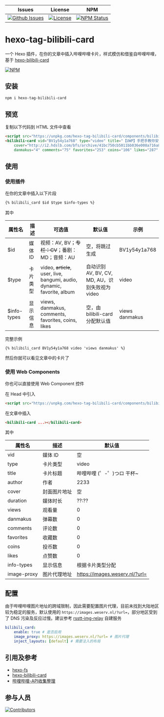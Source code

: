| Issues | License |  NPM  |
|--------|---------|-------|
[![Github Issues](https://img.shields.io/github/issues/wherewhere/hexo-tag-bilibili-card)](https://github.com/wherewhere/hexo-tag-bilibili-card/issues)|[![License](https://img.shields.io/github/license/wherewhere/hexo-tag-bilibili-card)](https://github.com/wherewhere/hexo-tag-bilibili-card/blob/main/LICENSE)|[![NPM Status](https://img.shields.io/npm/dt/hexo-tag-bilibili-card.svg?style=flat)](https://www.npmjs.com/package/hexo-tag-bilibili-card)

# hexo-tag-bilibili-card

一个 Hexo 插件，在你的文章中插入哔哩哔哩卡片，样式模仿和借鉴自哔哩哔哩，基于 [hexo-bilibili-card](https://github.com/MaxChang3/hexo-bilibili-card)

[![NPM](https://nodei.co/npm/hexo-tag-bilibili-card.png)](https://www.npmjs.com/package/hexo-tag-bilibili-card)

## 安装

```sh
npm i hexo-tag-bilibili-card
```

## 预览

<!-- Example Start -->
复制以下代码到 HTML 文件中查看

```html
<script src="https://unpkg.com/hexo-tag-bilibili-card/components/bilibili-card/bilibili-card.js" async></script>
<bilibili-card vid="BV1y54y1a768" type="video" title="【UWP】手把手教你安装 UWP 安装包" author="where-where"
    cover="http://i2.hdslb.com/bfs/archive/41bc750cb5011bb036e008a716a89158c7eb7bb5.jpg" duration="05:21" views="2.2万"
    danmakus="4" comments="75" favorites="253" coins="106" likes="287" info-types="views danmakus"></bilibili-card>
```
<!-- Example End -->

## 使用

### 使用插件

在你的文章中插入以下片段

```md
{% bilibili_card $id $type $info-types %}
```

其中

| 属性名 | 描述 | 可选值 | 默认值 | 示例 |
|-------|------|-------|-------|-----|
| $id | 媒体 ID | 视频：AV, BV；~~专栏：CV~~；番剧：MD；音频：AU | 空，将跳过生成 | BV1y54y1a768 |
| $type | 卡片类型 | video, ~~article~~, user, live, bangumi, audio, dynamic, favorite, album | 自动识别 AV, BV, CV, MD, AU，识别失败视为 video | video |
| $info-types | 显示信息 | views, danmakus, comments, favorites, coins, likes | 空，由 bilibili-card 分配默认值 | views danmakus |

完整示例

```md
{% bilibili_card BV1y54y1a768 video 'views danmakus' %}
```

然后你就可以看见文章中的卡片了

### 使用 Web Components

你也可以直接使用 Web Component 控件

在 Head 中引入

```html
<script src="https://unpkg.com/hexo-tag-bilibili-card/components/bilibili-card/bilibili-card.js" async></script>
```

在文章中插入

```html
<bilibili-card ...></bilibili-card>
```

其中

| 属性名 | 描述 | 默认值 |
|-------|------|-------|
| vid | 媒体 ID | 空 |
| type | 卡片类型 | video |
| title | 卡片标题 | 哔哩哔哩 (゜-゜)つロ 干杯~ |
| author | 作者 | 2233 |
| cover | 封面图片地址 | 空 |
| duration | 媒体时长 | ??:?? |
| views | 观看量 | 0 |
| danmakus | 弹幕数 | 0 |
| comments | 评论数 | 0 |
| favorites | 收藏数 | 0 |
| coins | 投币数 | 0 |
| likes | 点赞数 | 0 |
| info-types | 显示信息 | 根据卡片类型分配 |
| image-proxy | 图片代理地址 | https://images.weserv.nl/?url= |

## 配置

由于哔哩哔哩图片地址的跨域限制，因此需要配置图片代理，目前未找到大陆地区较为稳定的服务，默认使用的 `https://images.weserv.nl/?url=`，部分地区受到了 DNS 污染及反应过慢。建议参考 [rsstt-img-relay](https://github.com/Rongronggg9/rsstt-img-relay) 自建服务

```yaml
bilibili_card:
    enable: true # 是否启用
    image_proxy: https://images.weserv.nl/?url= # 图片代理
    inject_layouts: [default] # 需要注入的布局
```

## 引用及参考
- [hexo-fs](https://github.com/hexojs/hexo-fs "hexo-fs")
- [hexo-bilibili-card](https://github.com/MaxChang3/hexo-bilibili-card "hexo-bilibili-card")
- [哔哩哔哩-API收集整理](https://github.com/SocialSisterYi/bilibili-API-collect "BiliBili API Collect")

## 参与人员
[![Contributors](https://contrib.rocks/image?repo=wherewhere/hexo-tag-bilibili-card)](https://github.com/wherewhere/hexo-tag-bilibili-card/graphs/contributors)
